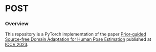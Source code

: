 # POST

### Overview
This repository is a PyTorch implementation of the paper [Prior-guided Source-free Domain Adaptation for Human Pose Estimation](https://arxiv.org/abs/2308.13954) published at [ICCV 2023](https://iccv2023.thecvf.com/). 

